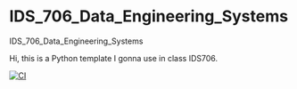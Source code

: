 # IDS_706_Data_Engineering_Systems
IDS_706_Data_Engineering_Systems

Hi, this is a Python template I gonna use in class IDS706.

[![CI](https://github.com/TianoRao/IDS_706_Data_Engineering_Systems/actions/workflows/ci.yml/badge.svg)](https://github.com/TianoRao/IDS_706_Data_Engineering_Systems/actions/workflows/ci.yml)
